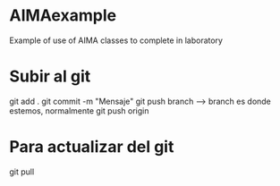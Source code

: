 # AIMAexample
Example of use of AIMA classes to complete in laboratory

# Subir al git
git add . 
git commit -m "Mensaje"
git push branch --> branch es donde estemos, normalmente git push origin

# Para actualizar del git
git pull
